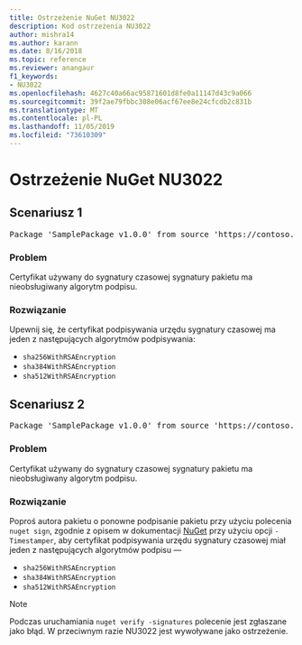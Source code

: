 ```yaml
---
title: Ostrzeżenie NuGet NU3022
description: Kod ostrzeżenia NU3022
author: mishra14
ms.author: karann
ms.date: 8/16/2018
ms.topic: reference
ms.reviewer: anangaur
f1_keywords:
- NU3022
ms.openlocfilehash: 4627c40a66ac95871601d8fe0a11147d43c9a066
ms.sourcegitcommit: 39f2ae79fbbc308e06acf67ee8e24cfcdb2c831b
ms.translationtype: MT
ms.contentlocale: pl-PL
ms.lasthandoff: 11/05/2019
ms.locfileid: "73610309"
---
```

# <a name="nuget-warning-nu3022"></a>Ostrzeżenie NuGet NU3022

## <a name="scenario-1"></a>Scenariusz 1

<pre>Package 'SamplePackage v1.0.0' from source 'https://contoso.com/index.json': The primary signature's timestamp certificate has an unsupported signature algorithm.</pre>

### <a name="issue"></a>Problem

Certyfikat używany do sygnatury czasowej sygnatury pakietu ma nieobsługiwany algorytm podpisu.


### <a name="solution"></a>Rozwiązanie

Upewnij się, że certyfikat podpisywania urzędu sygnatury czasowej ma jeden z następujących algorytmów podpisywania: 
* `sha256WithRSAEncryption`
* `sha384WithRSAEncryption`
* `sha512WithRSAEncryption`



## <a name="scenario-2"></a>Scenariusz 2

<pre>Package 'SamplePackage v1.0.0' from source 'https://contoso.com/index.json': The timestamp certificate has an unsupported signature algorithm (SHA1). The following algorithms are supported: SHA256RSA, SHA384RSA, SHA512RSA.</pre>

### <a name="issue"></a>Problem

Certyfikat używany do sygnatury czasowej sygnatury pakietu ma nieobsługiwany algorytm podpisu.


### <a name="solution"></a>Rozwiązanie

Poproś autora pakietu o ponowne podpisanie pakietu przy użyciu polecenia `nuget sign`, zgodnie z opisem w dokumentacji [NuGet](https://docs.microsoft.com/nuget/create-packages/sign-a-package) przy użyciu opcji `-Timestamper`, aby certyfikat podpisywania urzędu sygnatury czasowej miał jeden z następujących algorytmów podpisu —
* `sha256WithRSAEncryption`
* `sha384WithRSAEncryption`
* `sha512WithRSAEncryption`


> [!Note]
> Podczas uruchamiania `nuget verify -signatures` polecenie jest zgłaszane jako błąd. W przeciwnym razie NU3022 jest wywoływane jako ostrzeżenie.